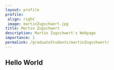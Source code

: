 ```yaml
---
layout: profile
profile:
 align: right
 image: martinZugschwert.jpg
title: Martin Zugschwert
description: Martin Zugschwert's Webpage
importance: 1
permalink: /graduateStudents/martinZugschwert/
---
```


## Hello World
